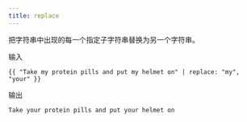 ```yaml
---
title: replace
---
```


把字符串中出现的每一个指定子字符串替换为另一个字符串。

输入
```liquid
{{ "Take my protein pills and put my helmet on" | replace: "my", "your" }}
```

输出
```text
Take your protein pills and put your helmet on
```
